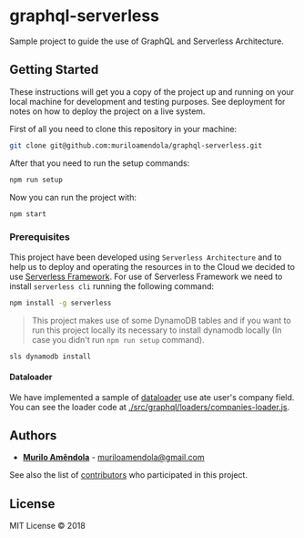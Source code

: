 # graphql-serverless

Sample project to guide the use of GraphQL and Serverless Architecture.

## Getting Started

These instructions will get you a copy of the project up and running on your local machine for development and testing purposes. See deployment for notes on how to deploy the project on a live system.

First of all you need to clone this repository in your machine:

```bash
git clone git@github.com:muriloamendola/graphql-serverless.git
```

After that you need to run the setup commands:

```bash
npm run setup
```

Now you can run the project with:

```bash
npm start
```

### Prerequisites

This project have been developed using `Serverless Architecture` and to help us to deploy and operating the resources in to the Cloud we decided to use [Serverless Framework](https://serverless.com). For use of Serverless Framework we need to install `serverless cli` running the following command:

```bash
npm install -g serverless
```

> This project makes use of some DynamoDB tables and if you want to run this project locally its necessary to install dynamodb locally (In case you didn't run `npm run setup` command).

```bash
sls dynamodb install
```

#### Dataloader

We have implemented a sample of [dataloader](https://www.npmjs.com/package/dataloader) use ate user's company field.
You can see the loader code at [./src/graphql/loaders/companies-loader.js](./src/graphql/companies-loader.js).

## Authors

* **[Murilo Amêndola](https://twitter.com/muriloamendola)** - <muriloamendola@gmail.com>

See also the list of [contributors](https://github.com/muriloamendola/graphql-serverless/contributors) who participated in this project.

## License

MIT License © 2018
